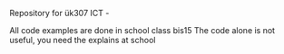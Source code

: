 Repository for ük307 ICT - 

All code examples are done in school class bis15
The code alone is not useful, you need the explains at school 
